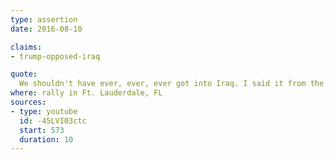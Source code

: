 ```yaml
---
type: assertion
date: 2016-08-10

claims:
- trump-opposed-iraq

quote:
  We shouldn't have ever, ever, ever got into Iraq. I said it from the beginning. I said it from the beginning.
where: rally in Ft. Lauderdale, FL
sources:
- type: youtube
  id: -45LVI03ctc
  start: 573
  duration: 10
---
```

